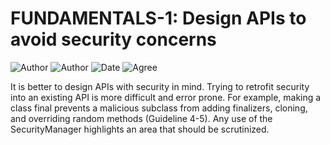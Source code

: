 # FUNDAMENTALS-1: Design APIs to avoid security concerns

![Author](https://img.shields.io/badge/Author-Oracle-blue.svg)
![Author](https://img.shields.io/badge/Author-Bart.Devriendt-blue.svg)
![Date](https://img.shields.io/badge/Date-20171001-lightgrey.svg)
![Agree](https://img.shields.io/badge/AGREE-4-green.svg)

It is better to design APIs with security in mind. Trying to retrofit security into an existing API is more difficult and error prone. For example, making a class final prevents a malicious subclass from adding finalizers, cloning, and overriding random methods (Guideline 4-5). Any use of the SecurityManager highlights an area that should be scrutinized.


